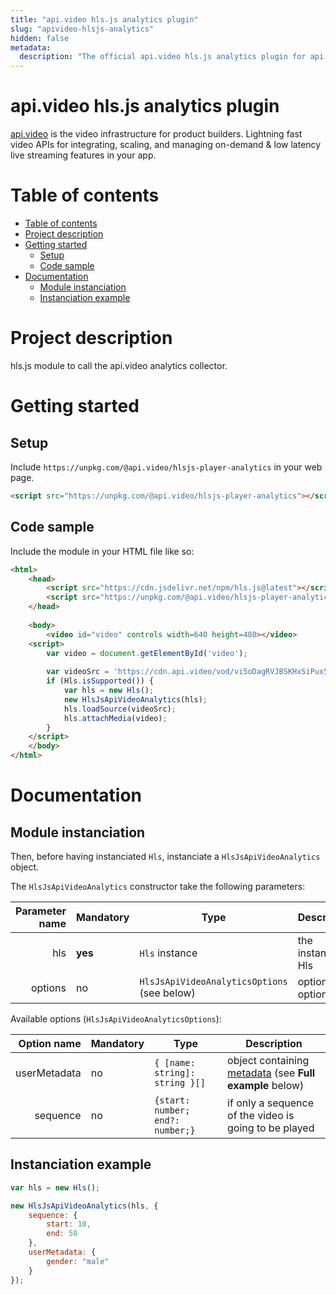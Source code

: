 ```yaml
---
title: "api.video hls.js analytics plugin"
slug: "apivideo-hlsjs-analytics"
hidden: false
metadata: 
  description: "The official api.video hls.js analytics plugin for api.video. [api.video](https://api.video) is the video infrastructure for product builders. Lightning fast video APIs for integrating, scaling, and managing on-demand & low latency live streaming features in your app."
---
```


api.video hls.js analytics plugin
==============

[api.video](https://api.video) is the video infrastructure for product builders. Lightning fast video APIs for integrating, scaling, and managing on-demand & low latency live streaming features in your app.

# Table of contents

- [Table of contents](#table-of-contents)
- [Project description](#project-description)
- [Getting started](#getting-started)
  - [Setup](#setup)
  - [Code sample](#code-sample)
- [Documentation](#documentation)
  - [Module instanciation](#module-instanciation)
  - [Instanciation example](#instanciation-example)

# Project description

hls.js module to call the api.video analytics collector. 

# Getting started

## Setup

Include `https://unpkg.com/@api.video/hlsjs-player-analytics` in your web page.

```html
<script src="https://unpkg.com/@api.video/hlsjs-player-analytics"></script>
```

## Code sample


Include the module in your HTML file like so:

```html
<html>
    <head>
        <script src="https://cdn.jsdelivr.net/npm/hls.js@latest"></script>
        <script src="https://unpkg.com/@api.video/hlsjs-player-analytics"></script>
    </head>
    
    <body>
        <video id="video" controls width=640 height=480></video>
    <script>
        var video = document.getElementById('video');
        
        var videoSrc = 'https://cdn.api.video/vod/vi5oDagRVJBSKHxSiPux5rYD/hls/manifest.m3u8';
        if (Hls.isSupported()) {
            var hls = new Hls();
            new HlsJsApiVideoAnalytics(hls);
            hls.loadSource(videoSrc);
            hls.attachMedia(video);
        }
    </script>
    </body>
</html>
```

# Documentation

## Module instanciation

Then, before having instanciated `Hls`, instanciate a `HlsJsApiVideoAnalytics` object. 

The `HlsJsApiVideoAnalytics` constructor take the following parameters:

| Parameter name | Mandatory | Type                                        | Description         |
| -------------: | --------- | ------------------------------------------- | ------------------- |
|            hls | **yes**   | `Hls` instance                              | the instance of Hls |
|        options | no        | `HlsJsApiVideoAnalyticsOptions` (see below) | optional options    |


Available options (`HlsJsApiVideoAnalyticsOptions`):

|  Option name | Mandatory | Type                                  | Description                                                                                                  |
| -----------: | --------- | ------------------------------------- | ------------------------------------------------------------------------------------------------------------ |
| userMetadata | no        | ```{ [name: string]: string }[]```    | object containing [metadata](https://api.video/blog/tutorials/dynamic-metadata/) (see **Full example** below) |
|     sequence | no        | ```{start: number; end?: number;} ``` | if only a sequence of the video is going to be played                                                        |

## Instanciation example

```javascript
var hls = new Hls();

new HlsJsApiVideoAnalytics(hls, {
    sequence: {
        start: 10,
        end: 50
    },
    userMetadata: {
        gender: "male"
    }
});
```